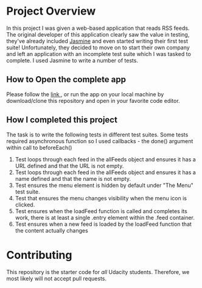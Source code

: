 # Project Overview

In this project I was given a web-based application that reads RSS feeds. The original developer of this application clearly saw the value in testing, they've already included [Jasmine](http://jasmine.github.io/) and even started writing their first test suite! Unfortunately, they decided to move on to start their own company and left an application with an incomplete test suite which I was tasked to complete. I used Jasmine to write a number of tests.

## How to Open the complete app

Please follow the [link ](https://github.com/HudaKhalil/FeedReader), or run the app on your local machine by download/clone this repository and open in your favorite code editor.

## How I completed this project

The task is to write the following tests in different test suites. Some tests required asynchronous function so I used callbacks - the done() argument within call to beforeEach()

1. Test loops through each feed in the allFeeds object and ensures it has a URL defined and that the URL is not empty.
2. Test loops through each feed in the allFeeds object and ensures it has a name defined and that the name is not empty.
3. Test ensures the menu element is hidden by default under "The Menu" test suite.
4. Test that ensures the menu changes visibility when the menu icon is clicked.
5. Test ensures when the loadFeed function is called and completes its work, there is at least a single .entry element within the .feed container.
6. Test ensures when a new feed is loaded by the loadFeed function that the content actually changes

# Contributing

This repository is the starter code for _all_ Udacity students. Therefore, we most likely will not accept pull requests.
